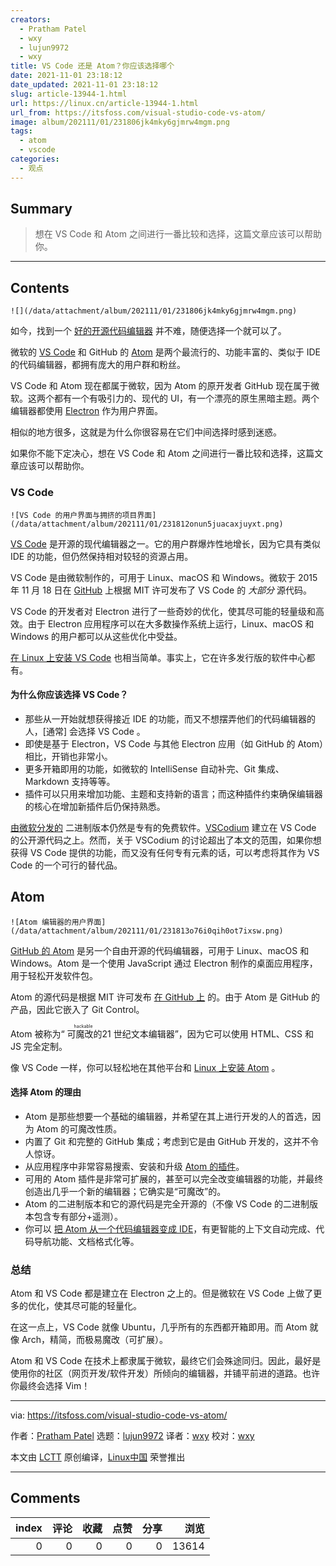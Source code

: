 ```yaml
---
creators:
  - Pratham Patel
  - wxy
  - lujun9972
  - wxy
title: VS Code 还是 Atom？你应该选择哪个
date: 2021-11-01 23:18:12
date_updated: 2021-11-01 23:18:12
slug: article-13944-1.html
url: https://linux.cn/article-13944-1.html
url_from: https://itsfoss.com/visual-studio-code-vs-atom/
image: album/202111/01/231806jk4mky6gjmrw4mgm.png
tags:
  - atom
  - vscode
categories:
  - 观点
---
```


## Summary

> 想在 VS Code 和 Atom 之间进行一番比较和选择，这篇文章应该可以帮助你。

***

<!-- more -->

## Contents

`![](/data/attachment/album/202111/01/231806jk4mky6gjmrw4mgm.png)`

如今，找到一个 [好的开源代码编辑器](https://itsfoss.com/best-modern-open-source-code-editors-for-linux/) 并不难，随便选择一个就可以了。

微软的 [VS Code](https://code.visualstudio.com/) 和 GitHub 的 [Atom](https://atom.io/) 是两个最流行的、功能丰富的、类似于 IDE 的代码编辑器，都拥有庞大的用户群和粉丝。

VS Code 和 Atom 现在都属于微软，因为 Atom 的原开发者 GitHub 现在属于微软。这两个都有一个有吸引力的、现代的 UI，有一个漂亮的原生黑暗主题。两个编辑器都使用 [Electron](https://www.electronjs.org/) 作为用户界面。

相似的地方很多，这就是为什么你很容易在它们中间选择时感到迷惑。

如果你不能下定决心，想在 VS Code 和 Atom 之间进行一番比较和选择，这篇文章应该可以帮助你。

### VS Code

`![VS Code 的用户界面与拥挤的项目界面](/data/attachment/album/202111/01/231812onun5juacaxjuyxt.png)`

[VS Code](https://code.visualstudio.com/) 是开源的现代编辑器之一。它的用户群爆炸性地增长，因为它具有类似 IDE 的功能，但仍然保持相对较轻的资源占用。

VS Code 是由微软制作的，可用于 Linux、macOS 和 Windows。微软于 2015 年 11 月 18 日在 [GitHub](https://github.com/microsoft/vscode) 上根据 MIT 许可发布了 VS Code 的 *大部分* 源代码。

VS Code 的开发者对 Electron 进行了一些奇妙的优化，使其尽可能的轻量级和高效。由于 Electron 应用程序可以在大多数操作系统上运行，Linux、macOS 和 Windows 的用户都可以从这些优化中受益。

[在 Linux 上安装 VS Code](https://itsfoss.com/install-visual-studio-code-ubuntu/) 也相当简单。事实上，它在许多发行版的软件中心都有。

#### 为什么你应该选择 VS Code？

* 那些从一开始就想获得接近 IDE 的功能，而又不想摆弄他们的代码编辑器的人，[通常] 会选择 VS Code 。
* 即使是基于 Electron，VS Code 与其他 Electron 应用（如 GitHub 的 Atom）相比，开销也非常小。
* 更多开箱即用的功能，如微软的 IntelliSense 自动补完、Git 集成、Markdown 支持等等。
* 插件可以只用来增加功能、主题和支持新的语言；而这种插件约束确保编辑器的核心在增加新插件后仍保持熟悉。

[由微软分发的](https://code.visualstudio.com/Download) 二进制版本仍然是专有的免费软件。[VSCodium](https://vscodium.com/) 建立在 VS Code 的公开源代码之上。然而，关于 VSCodium 的讨论超出了本文的范围，如果你想获得 VS Code 提供的功能，而又没有任何专有元素的话，可以考虑将其作为 VS Code 的一个可行的替代品。

Atom
----

`![Atom 编辑器的用户界面](/data/attachment/album/202111/01/231813o76i0qih0ot7ixsw.png)`

[GitHub 的 Atom](https://atom.io/) 是另一个自由开源的代码编辑器，可用于 Linux、macOS 和 Windows。Atom 是一个使用 JavaScript 通过 Electron 制作的桌面应用程序，用于轻松开发软件包。

Atom 的源代码是根据 MIT 许可发布 [在 GitHub 上](https://github.com/atom/atom) 的。由于 Atom 是 GitHub 的产品，因此它嵌入了 Git Control。

Atom 被称为“<ruby> 可魔改的 <rt>  hackable </rt></ruby> 21 世纪文本编辑器”，因为它可以使用 HTML、CSS 和 JS 完全定制。

像 VS Code 一样，你可以轻松地在其他平台和 [Linux 上安装 Atom](https://itsfoss.com/install-atom-ubuntu/) 。

#### 选择 Atom 的理由

* Atom 是那些想要一个基础的编辑器，并希望在其上进行开发的人的首选，因为 Atom 的可魔改性质。
* 内置了 Git 和完整的 GitHub 集成；考虑到它是由 GitHub 开发的，这并不令人惊讶。
* 从应用程序中非常容易搜索、安装和升级 [Atom 的插件](https://itsfoss.com/install-packages-in-atom/)。
* 可用的 Atom 插件是非常可扩展的，甚至可以完全改变编辑器的功能，并最终创造出几乎一个新的编辑器；它确实是“可魔改”的。
* Atom 的二进制版本和它的源代码是完全开源的（不像 VS Code 的二进制版本包含专有部分+遥测）。
* 你可以 [把 Atom 从一个代码编辑器变成 IDE](https://ide.atom.io/)，有更智能的上下文自动完成、代码导航功能、文档格式化等。

### 总结

Atom 和 VS Code 都是建立在 Electron 之上的。但是微软在 VS Code 上做了更多的优化，使其尽可能的轻量化。

在这一点上，VS Code 就像 Ubuntu，几乎所有的东西都开箱即用。而 Atom 就像 Arch，精简，而极易魔改（可扩展）。

Atom 和 VS Code 在技术上都隶属于微软，最终它们会殊途同归。因此，最好是使用你的社区（网页开发/软件开发）所倾向的编辑器，并铺平前进的道路。也许你最终会选择 Vim！

---

via: <https://itsfoss.com/visual-studio-code-vs-atom/>

作者：[Pratham Patel](https://itsfoss.com/author/pratham/) 选题：[lujun9972](https://github.com/lujun9972) 译者：[wxy](https://github.com/wxy) 校对：[wxy](https://github.com/wxy)

本文由 [LCTT](https://github.com/LCTT/TranslateProject) 原创编译，[Linux中国](https://linux.cn/) 荣誉推出

***

## Comments


|   index |   评论 |   收藏 |   点赞 |   分享 |   浏览 |
|--------:|-------:|-------:|-------:|-------:|-------:|
|       0 |      0 |      0 |      0 |      0 |  13614 |

